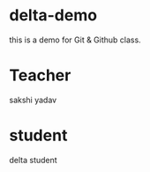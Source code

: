 # delta-demo
this is  a demo for Git &amp; Github class.

# Teacher
sakshi yadav

# student
delta student
